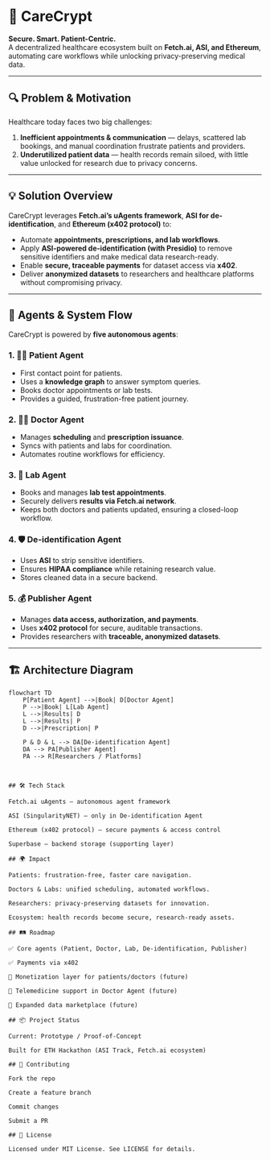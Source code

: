 # 🏥 CareCrypt  

**Secure. Smart. Patient-Centric.**  
A decentralized healthcare ecosystem built on **Fetch.ai, ASI, and Ethereum**, automating care workflows while unlocking privacy-preserving medical data.  

---

## 🔍 Problem & Motivation  

Healthcare today faces two big challenges:  
1. **Inefficient appointments & communication** — delays, scattered lab bookings, and manual coordination frustrate patients and providers.  
2. **Underutilized patient data** — health records remain siloed, with little value unlocked for research due to privacy concerns.  

---

## 💡 Solution Overview  

CareCrypt leverages **Fetch.ai’s uAgents framework**, **ASI for de-identification**, and **Ethereum (x402 protocol)** to:  

- Automate **appointments, prescriptions, and lab workflows**.  
- Apply **ASI-powered de-identification (with Presidio)** to remove sensitive identifiers and make medical data research-ready.  
- Enable **secure, traceable payments** for dataset access via **x402**.  
- Deliver **anonymized datasets** to researchers and healthcare platforms without compromising privacy.  

---

## 🤖 Agents & System Flow  

CareCrypt is powered by **five autonomous agents**:  

### 1. 🧑‍⚕️ Patient Agent  
- First contact point for patients.  
- Uses a **knowledge graph** to answer symptom queries.  
- Books doctor appointments or lab tests.  
- Provides a guided, frustration-free patient journey.  

### 2. 👨‍💼 Doctor Agent  
- Manages **scheduling** and **prescription issuance**.  
- Syncs with patients and labs for coordination.  
- Automates routine workflows for efficiency.  

### 3. 🔬 Lab Agent  
- Books and manages **lab test appointments**.  
- Securely delivers **results via Fetch.ai network**.  
- Keeps both doctors and patients updated, ensuring a closed-loop workflow.  

### 4. 🛡 De-identification Agent  
- Uses **ASI** to strip sensitive identifiers.  
- Ensures **HIPAA compliance** while retaining research value.  
- Stores cleaned data in a secure backend.  

### 5. 💰 Publisher Agent  
- Manages **data access, authorization, and payments**.  
- Uses **x402 protocol** for secure, auditable transactions.  
- Provides researchers with **traceable, anonymized datasets**.  

---

## 🏗 Architecture Diagram  

```mermaid
flowchart TD
    P[Patient Agent] -->|Book| D[Doctor Agent]
    P -->|Book| L[Lab Agent]
    L -->|Results| D
    L -->|Results| P
    D -->|Prescription| P

    P & D & L --> DA[De-identification Agent]
    DA --> PA[Publisher Agent]
    PA --> R[Researchers / Platforms]



## 🛠 Tech Stack

Fetch.ai uAgents — autonomous agent framework

ASI (SingularityNET) — only in De-identification Agent

Ethereum (x402 protocol) — secure payments & access control

Superbase — backend storage (supporting layer)

## 🌍 Impact

Patients: frustration-free, faster care navigation.

Doctors & Labs: unified scheduling, automated workflows.

Researchers: privacy-preserving datasets for innovation.

Ecosystem: health records become secure, research-ready assets.

## 🛤 Roadmap

✅ Core agents (Patient, Doctor, Lab, De-identification, Publisher)

✅ Payments via x402

🔄 Monetization layer for patients/doctors (future)

🔄 Telemedicine support in Doctor Agent (future)

🔄 Expanded data marketplace (future)

## 📦 Project Status

Current: Prototype / Proof-of-Concept

Built for ETH Hackathon (ASI Track, Fetch.ai ecosystem)

## 🤝 Contributing

Fork the repo

Create a feature branch

Commit changes

Submit a PR

## 📜 License

Licensed under MIT License. See LICENSE for details.
